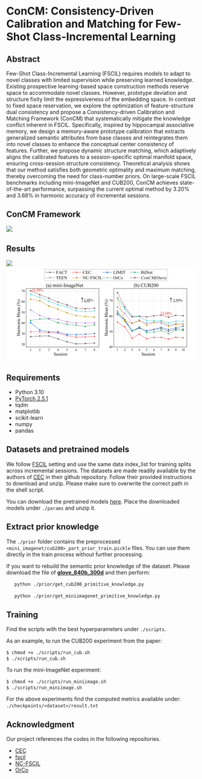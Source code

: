 # ConCM: Consistency-Driven Calibration and Matching for Few-Shot Class-Incremental Learning

## Abstract
Few-Shot Class-Incremental Learning (FSCIL) requires models to adapt to novel classes with limited supervision while preserving learned knowledge. Existing prospective learning-based space construction methods reserve space to accommodate novel classes. However, prototype deviation and structure fixity limit the expressiveness of the embedding space. In contrast to fixed space reservation, we explore the optimization of feature-structure dual consistency and propose a Consistency-driven Calibration and Matching Framework (ConCM) that systematically mitigate the knowledge conflict inherent in FSCIL. Specifically, inspired by hippocampal associative memory, we design a memory-aware prototype calibration that extracts generalized semantic attributes from base classes and reintegrates them into novel classes to enhance the conceptual center consistency of features. Further, we propose dynamic structure matching, which adaptively aligns the calibrated features to a session-specific optimal manifold space, ensuring cross-session structure consistency. Theoretical analysis shows that our method satisfies both geometric optimality and maximum matching, thereby overcoming the need for class-number priors. On large-scale FSCIL benchmarks including mini-ImageNet and CUB200, ConCM achieves state-of-the-art performance, surpassing the current optimal method by 3.20% and 3.68% in harmonic accuracy of incremental sessions.

## ConCM Framework

<img src='https://github.com/wire-wqz/ConCM/blob/main/figures/framework.png'>

## Results

<img src='https://github.com/wire-wqz/ConCM/blob/main/figures/visualization.png'>
<img src='https://github.com/wire-wqz/ConCM/blob/main/figures/sota.png'>

## Requirements
- Python 3.10
- [PyTorch 2.5.1](https://pytorch.org)
- tqdm
- matplotlib
- scikit-learn
- numpy
- pandas


## Datasets and pretrained models
We follow [FSCIL](https://github.com/xyutao/fscil) setting and use the same data index_list for training splits across incremental sessions. The datasets are made readily available by the authors of [CEC](https://github.com/icoz69/CEC-CVPR2021?tab=readme-ov-file#datasets-and-pretrained-models) in their github repository. Follow their provided instructions to download and unzip. Please make sure to overwrite the correct path in the shell script.


You can download the pretrained models [here](https://transfer.pcloud.com/download.html?code=5ZAndh5ZTlUU2rwxXzbZJskp7ZXQ6Dt4BX0Y5Ek51D38BmqktPd6e7). Place the downloaded models under `./params` and unzip it. 



## Extract prior knowledge
The `./prior` folder contains the preprocessed `<mini_imagenet/cub200>_part_prior_train.pickle` files. You can use them directly in the train process without further processing.

 If you want to rebuild the semantic prior knowledge of the dataset. Please download the file of [**glove_840b_300d**](https://nlp.stanford.edu/data/glove.840B.300d.zip) and then perform:
 ```bash
    python ./prior/get_cub200_primitive_knowledge.py
```

```bash
   python ./prior/get_miniimagenet_primitive_knowledge.py
```


## Training
Find the scripts with the best hyperparameters under `./scripts`. 

As an example, to run the CUB200 experiment from the paper:
   
    $ chmod +x ./scripts/run_cub.sh
    $ ./scripts/run_cub.sh
    
To run the mini-ImageNet experiment:

    $ chmod +x ./scripts/run_miniimage.sh
    $ ./scripts/run_miniimage.sh

For the above experiments find the computed metrics available under: `./checkpoints/<dataset>/result.txt`


## Acknowledgment
Our project references the codes in the following repositories.

- [CEC](https://github.com/icoz69/CEC-CVPR2021)
- [fscil](https://github.com/xyutao/fscil)
- [NC-FSCIL](https://github.com/NeuralCollapseApplications/FSCIL)
- [OrCo](https://github.com/noorahmedds/OrCo)






